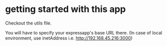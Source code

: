 # getting started with this app

Checkout the utils file.

You will have to specify your expressapp's base URL there.
(In case of local environment, use inetAddress i.e. http://192.168.45.216:3000)